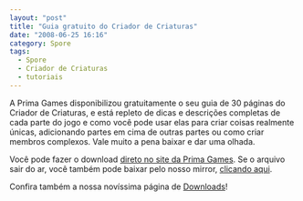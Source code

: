 ```yaml
---
layout: "post"
title: "Guia gratuito do Criador de Criaturas"
date: "2008-06-25 16:16"
category: Spore
tags:
  - Spore
  - Criador de Criaturas
  - tutoriais
---
```


A Prima Games disponibilizou gratuitamente o seu guia de 30 páginas do Criador de Criaturas, e está repleto de dicas e descrições completas de cada parte do jogo e como você pode usar elas para criar coisas realmente únicas, adicionando partes em cima de outras partes ou como criar membros complexos. Vale muito a pena baixar e dar uma olhada.

Você pode fazer o download [direto no site da Prima Games](http://www.primagames.com/free). Se o arquivo sair do ar, você também pode baixar pelo nosso mirror, [clicando aqui](/assets/uploads/2019/07/creature_creator.pdf).

Confira também a nossa novíssima página de [Downloads](/downloads/)!
